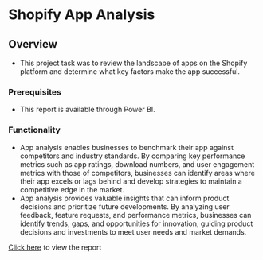 # Shopify App Analysis

## Overview
* This project task was to review the landscape of apps on the Shopify platform and determine what key factors make the app successful.

### Prerequisites
* This report is available through Power BI.

### Functionality
* App analysis enables businesses to benchmark their app against competitors and industry standards. By comparing key performance metrics such as app ratings, download numbers, and user engagement metrics with those of competitors, businesses can identify areas where their app excels or lags behind and develop strategies to maintain a competitive edge in the market.
* App analysis provides valuable insights that can inform product decisions and prioritize future developments. By analyzing user feedback, feature requests, and performance metrics, businesses can identify trends, gaps, and opportunities for innovation, guiding product decisions and investments to meet user needs and market demands.



[Click here](https://app.powerbi.com/groups/me/reports/14dd5bb3-5782-4dea-b60e-8d22aeb21605/ReportSection?experience=power-bi) to view the report
